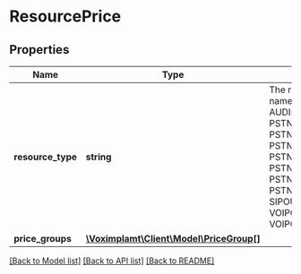 # ResourcePrice

## Properties
Name | Type | Description | Notes
------------ | ------------- | ------------- | -------------
**resource_type** | **string** | The resource type name. Example: ASR, AUDIORECORD, PSTN_IN_GB, PSTN_IN_GEOGRAPHIC, PSTN_IN_RU, PSTN_IN_RU_TOLLFREE, PSTN_IN_US, PSTN_IN_US_TF, PSTNOUT, SIPOUT, SIPOUTVIDEO, VOIPIN, VOIPOUT, VOIPOUTVIDEO | 
**price_groups** | [**\Voximplamt\Client\Model\PriceGroup[]**](PriceGroup.md) |  | [optional] 

[[Back to Model list]](../README.md#documentation-for-models) [[Back to API list]](../README.md#documentation-for-api-endpoints) [[Back to README]](../README.md)


